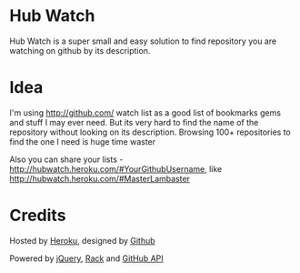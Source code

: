 # Hub Watch
Hub Watch is a super small and easy solution to find repository you are watching on github by its description.

# Idea
I'm using <http://github.com/> watch list as a good list of bookmarks gems and stuff I may ever need. But its very hard to find the name of the repository without looking on its description. Browsing 100+ repositories to find the one I need is huge time waster 

Also you can share your lists - http://hubwatch.heroku.com/#YourGithubUsername, like <http://hubwatch.heroku.com/#MasterLambaster>

# Credits
Hosted by [Heroku](http://heroku.com), designed by [Github](http://github.com)

Powered by [jQuery](http://jquery.com/), [Rack](http://jquery.com/) and [GitHub API](http://develop.github.com/)

